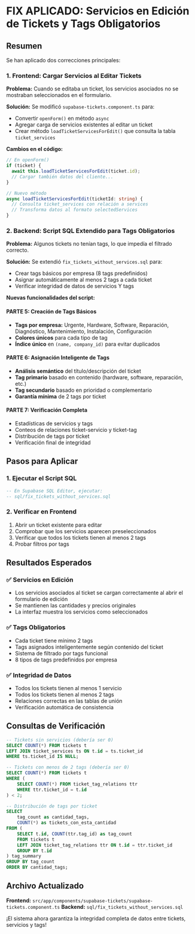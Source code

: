 # FIX APLICADO: Servicios en Edición de Tickets y Tags Obligatorios

## Resumen

Se han aplicado dos correcciones principales:

### 1. **Frontend: Cargar Servicios al Editar Tickets**

**Problema:** Cuando se editaba un ticket, los servicios asociados no se mostraban seleccionados en el formulario.

**Solución:** Se modificó `supabase-tickets.component.ts` para:
- Convertir `openForm()` en método `async`
- Agregar carga de servicios existentes al editar un ticket
- Crear método `loadTicketServicesForEdit()` que consulta la tabla `ticket_services`

**Cambios en el código:**
```typescript
// En openForm()
if (ticket) {
  await this.loadTicketServicesForEdit(ticket.id);
  // Cargar también datos del cliente...
}

// Nuevo método
async loadTicketServicesForEdit(ticketId: string) {
  // Consulta ticket_services con relación a services
  // Transforma datos al formato selectedServices
}
```

### 2. **Backend: Script SQL Extendido para Tags Obligatorios**

**Problema:** Algunos tickets no tenían tags, lo que impedía el filtrado correcto.

**Solución:** Se extendió `fix_tickets_without_services.sql` para:
- Crear tags básicos por empresa (8 tags predefinidos)
- Asignar automáticamente al menos 2 tags a cada ticket
- Verificar integridad de datos de servicios Y tags

**Nuevas funcionalidades del script:**

#### PARTE 5: Creación de Tags Básicos
- **Tags por empresa:** Urgente, Hardware, Software, Reparación, Diagnóstico, Mantenimiento, Instalación, Configuración
- **Colores únicos** para cada tipo de tag
- **Índice único** en `(name, company_id)` para evitar duplicados

#### PARTE 6: Asignación Inteligente de Tags
- **Análisis semántico** del título/descripción del ticket
- **Tag primario** basado en contenido (hardware, software, reparación, etc.)
- **Tag secundario** basado en prioridad o complementario
- **Garantía mínima** de 2 tags por ticket

#### PARTE 7: Verificación Completa
- Estadísticas de servicios y tags
- Conteos de relaciones ticket-servicio y ticket-tag
- Distribución de tags por ticket
- Verificación final de integridad

## Pasos para Aplicar

### 1. Ejecutar el Script SQL
```sql
-- En Supabase SQL Editor, ejecutar:
-- sql/fix_tickets_without_services.sql
```

### 2. Verificar en Frontend
1. Abrir un ticket existente para editar
2. Comprobar que los servicios aparecen preseleccionados
3. Verificar que todos los tickets tienen al menos 2 tags
4. Probar filtros por tags

## Resultados Esperados

### ✅ Servicios en Edición
- Los servicios asociados al ticket se cargan correctamente al abrir el formulario de edición
- Se mantienen las cantidades y precios originales
- La interfaz muestra los servicios como seleccionados

### ✅ Tags Obligatorios
- Cada ticket tiene mínimo 2 tags
- Tags asignados inteligentemente según contenido del ticket
- Sistema de filtrado por tags funcional
- 8 tipos de tags predefinidos por empresa

### ✅ Integridad de Datos
- Todos los tickets tienen al menos 1 servicio
- Todos los tickets tienen al menos 2 tags
- Relaciones correctas en las tablas de unión
- Verificación automática de consistencia

## Consultas de Verificación

```sql
-- Tickets sin servicios (debería ser 0)
SELECT COUNT(*) FROM tickets t 
LEFT JOIN ticket_services ts ON t.id = ts.ticket_id 
WHERE ts.ticket_id IS NULL;

-- Tickets con menos de 2 tags (debería ser 0)
SELECT COUNT(*) FROM tickets t
WHERE (
    SELECT COUNT(*) FROM ticket_tag_relations ttr 
    WHERE ttr.ticket_id = t.id
) < 2;

-- Distribución de tags por ticket
SELECT 
    tag_count as cantidad_tags,
    COUNT(*) as tickets_con_esta_cantidad
FROM (
    SELECT t.id, COUNT(ttr.tag_id) as tag_count
    FROM tickets t
    LEFT JOIN ticket_tag_relations ttr ON t.id = ttr.ticket_id
    GROUP BY t.id
) tag_summary
GROUP BY tag_count
ORDER BY cantidad_tags;
```

## Archivo Actualizado

**Frontend:** `src/app/components/supabase-tickets/supabase-tickets.component.ts`
**Backend:** `sql/fix_tickets_without_services.sql`

¡El sistema ahora garantiza la integridad completa de datos entre tickets, servicios y tags!
